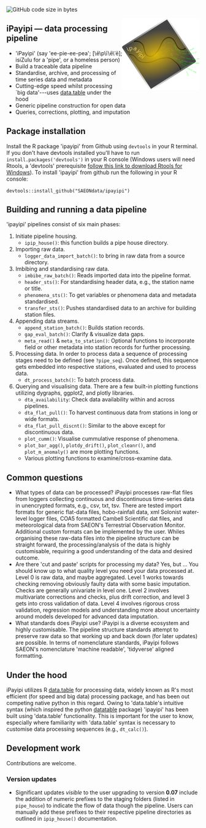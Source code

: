 <!-- badges: start -->
![GitHub code size in bytes](https://img.shields.io/github/languages/code-size/pauljeco/ipayipi?branch=dev_remote)
<!-- badges: end -->

<img align="right" width="40%" height="40%" src="https://github.com/pauljeco/ipayipi/blob/main/img/ipayipi_120.png">

## **iPayipi** — data processing pipeline

- 'iPayipi' (say 'ee-pie-ee-pea'; [\\ē\\p\\ī\\ē\\ˈē]; isiZulu for a 'pipe', or a homeless person)
- Build a traceable data pipeline
- Standardise, archive, and processing of time series data and metadata
- Cutting-edge speed whilst processing `big data'---uses [data.table](https://github.com/Rdatatable/data.table) under the hood
- Generic pipeline construction for open data
- Queries, corrections, plotting, and imputation

## Package installation

Install the R package 'ipayipi' from Github using `devtools` in your R terminal. If you don't have devtools installed you'll have to run `install.packages('devtools')` in your R console (Windows users will need Rtools, a 'devtools' prerequisite [follow this link to download Rtools for Windows](https://cran.r-project.org/bin/windows/Rtools/)). To install 'ipayipi' from github run the following in your R console:


```
devtools::install_github("SAEONdata/ipayipi")
```

## Building and running a data pipeline
'ipayipi' pipelines consist of six main phases:

1. Initiate pipeline housing.
    - `ipip_house()`: this function builds a pipe house directory.
2. Importing raw data.
    - `logger_data_import_batch()`: to bring in raw data from a source directory.
3. Imbibing and standardising raw data.
    - `imbibe_raw_batch()`: Reads imported data into the pipeline format.
    - `header_sts()`: For standardising header data, e.g., the station name or title.
    - `phenomena_sts()`: To get variables or phenomena data and metadata standardised.
    - `transfer_sts()`: Pushes standardised data to an archive for building station files.
4. Appending data streams.
    - `append_station_batch()`: Builds station records.
    - `gap_eval_batch()`: Clarify & visualize data gaps.
    - `meta_read()` & `meta_to_station()`: Optional functions to incorporate field or other metadata into station records for further processing.
5. Processing data.
    In order to process data a sequence of processing stages need to be defined (see `?pipe_seq`). Once defined, this sequence gets embedded into respective stations, evaluated and used to process data.
    - `dt_process_batch()`: To batch process data.
6. Querying and visualising data.
    There are a few built-in plotting functions utilizing dygraphs, ggplot2, and plotly libraries.
    - `dta_availability`: Check data availability within and across pipelines.
    - `dta_flat_pull()`: To harvest continuous data from stations in long or wide formats.
    - `dta_flat_pull_discnt()`: Similar to the above except for discontinuous data.
    - `plot_cumm()`: Visualise cummulative response of phenomena.
    - `plot_bar_agg()`, `plotdy_drift()`, `plot_cleanr()`, and `plot_m_anomaly()` are more plotting functions.
    - Various plotting functions to examine/cross-examine data.

## Common questions
 - What types of data can be processed? iPayipi processes raw-flat files from loggers collecting continuous and discontinuous time-series data in unencrypted formats, e.g., csv, txt, tsv. There are tested import formats for generic flat-data files, hobo-rainfall data, xml Solonist water-level logger files, COA5 formatted Cambell Scientific dat files, and meteorological data from SAEON's Terrestrial Observation Monitor. Additional custom formats can be implemented by the user.
 Whiles organising these raw-data files into the pipeline structure can be straight forward, the processing/analysis of the data is highly customisable, requiring a good understanding of the data and desired outcome.
 - Are there 'cut and paste' scripts for processing my data? Yes, but ...
 You should know up to what quality level you need your data processed at. Level 0 is raw data, and maybe aggregated. Level 1 works towards checking removing obviously faulty data with some basic imputation. Checks are generally univariate in level one. Level 2 involves multivariate corrections and checks, plus drift correction, and level 3 gets into cross validation of data. Level 4 involves rigorous cross validation, regression models and understanding more about uncertainty around models developed for advanced data imputation.
 - What standards does iPayipi use? iPayipi is a diverse ecosystem and highly customisable. The pipeline structure standards attempt to preserve raw data so that working up and back down (for later updates) are possible. In terms of nomenclature standards, iPayipi follows SAEON's nomenclature 'machine readable', 'tidyverse' aligned formatting. 

## Under the hood
iPayipi utilizes R [data.table](https://github.com/Rdatatable/data.table) for processing data, widely known as R's most efficient (for speed and big data) processing package, and has been out competing native python in this regard. Owing to 'data.table's intuitive syntax (which inspired the python [datatable](https://github.com/h2oai/datatable) package) 'ipayipi' has been built using 'data.table' functionality. This is important for the user to know, especially where familiarity with 'data.table' syntax is necessary to customise data processing sequences (e.g., `dt_calc()`).

## Development work
Contributions are welcome.

### Version updates
 - Significant updates _visible_ to the user upgrading to version **0.07** include the addition of numeric prefixes to the staging folders (listed in `pipe_house`) to indicate the flow of data though the pipeline. Users can manually add these prefixes to their respective pipeline directories as outlined in `ipip_house()` documentation.